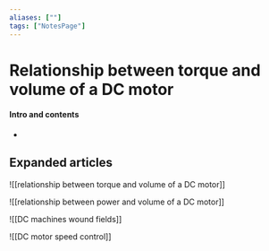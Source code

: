 ```yaml
---
aliases: [""]
tags: ["NotesPage"]
---
```


# Relationship between torque and volume of a DC motor

#### Intro and contents
- 


## Expanded articles
![[relationship between torque and volume of a DC motor]]

![[relationship between power and volume of a DC motor]]

![[DC machines wound fields]]

![[DC motor speed control]]
